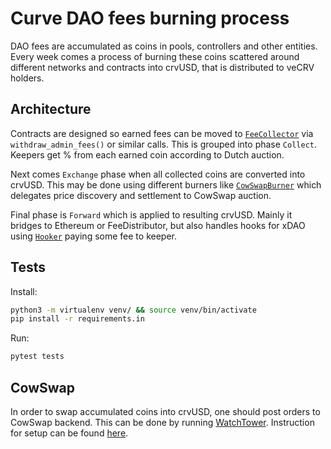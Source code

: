 # Curve DAO fees burning process
DAO fees are accumulated as coins in pools, controllers and other entities.
Every week comes a process of burning these coins scattered around different networks and contracts into crvUSD,
that is distributed to veCRV holders.

## Architecture
Contracts are designed so earned fees can be moved to [`FeeCollector`](contracts/FeeCollector.vy)
via `withdraw_admin_fees()` or similar calls.
This is grouped into phase `Collect`.
Keepers get % from each earned coin according to Dutch auction.

Next comes `Exchange` phase when all collected coins are converted into crvUSD.
This may be done using different burners like [`CowSwapBurner`](contracts/burners/CowSwapBurner.vy)
which delegates price discovery and settlement to CowSwap auction.

Final phase is `Forward` which is applied to resulting crvUSD.
Mainly it bridges to Ethereum or FeeDistributor,
but also handles hooks for xDAO using [`Hooker`](contracts/hooks/Hooker.vy) paying some fee to keeper.

## Tests
Install:
```bash
python3 -m virtualenv venv/ && source venv/bin/activate
pip install -r requirements.in
```

Run:
```bash
pytest tests
```

## CowSwap
In order to swap accumulated coins into crvUSD, one should post orders to CowSwap backend.
This can be done by running [WatchTower](https://github.com/cowprotocol/watch-tower).
Instruction for setup can be found [here](fee_keeper/WatchTower.md).
